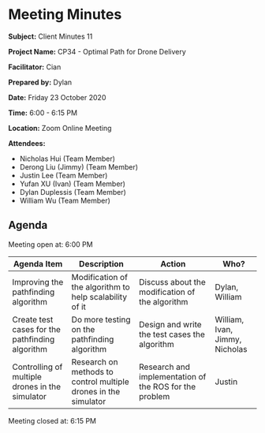 # Meeting Minutes

**Subject:** Client Minutes 11

**Project Name:** CP34 - Optimal Path for Drone Delivery

**Facilitator:** Cian

**Prepared by:** Dylan

**Date:** Friday 23 October 2020

**Time:** 6:00 - 6:15 PM

**Location:** Zoom Online Meeting

**Attendees:**

* Nicholas Hui (Team Member)
* Derong Liu (Jimmy) (Team Member)
* Justin Lee (Team Member)
* Yufan XU (Ivan) (Team Member)
* Dylan Duplessis (Team Member)
* William Wu (Team Member)

## Agenda

Meeting open at: 6:00 PM

| Agenda Item | Description | Action | Who? |
| -- | -- | -- | -- |
| Improving the pathfinding algorithm | Modification of the algorithm to help scalability of it | Discuss about the modification of the algorithm | Dylan, William |
| Create test cases for the pathfinding algorithm | Do more testing on the pathfinding algorithm | Design and write the test cases the algorithm | William, Ivan, Jimmy, Nicholas |
| Controlling of multiple drones in the simulator | Research on methods to control multiple drones in the simulator | Research and implementation of the ROS for the problem | Justin |

Meeting closed at:  6:15 PM
